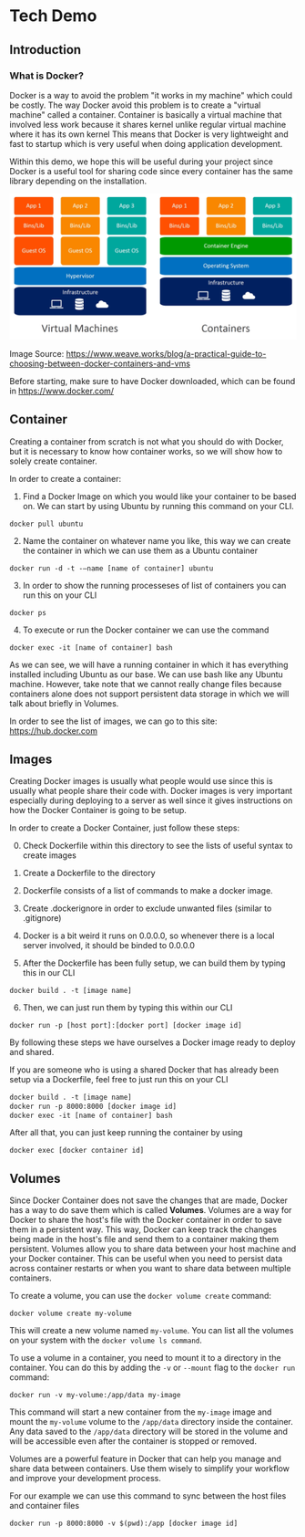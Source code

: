 # Tech Demo

## Introduction

### What is Docker?

Docker is a way to avoid the problem "it works in my machine" which could be costly.
The way Docker avoid this problem is to create a "virtual machine" called a container.
Container is basically a virtual machine that involved less work because it shares kernel
unlike regular virtual machine where it has its own kernel
This means that Docker is very lightweight and fast to startup which is very useful when doing application development.

Within this demo, we hope this will be useful during your project since Docker is a useful tool for sharing code
since every container has the same library depending on the installation.

![](./git-images/containers-vs-virtual-machines.jpg 'Containers vs VM')

Image Source: https://www.weave.works/blog/a-practical-guide-to-choosing-between-docker-containers-and-vms

Before starting, make sure to have Docker downloaded, which can be found in https://www.docker.com/

## Container

Creating a container from scratch is not what you should do with Docker, but it is necessary to know how container works,
so we will show how to solely create container.

In order to create a container:

1. Find a Docker Image on which you would like your container to be based on.
   We can start by using Ubuntu by running this command on your CLI.

```
docker pull ubuntu
```

2. Name the container on whatever name you like, this way we can create the container
in which we can use them as a Ubuntu container
~~~
docker run -d -t -—name [name of container] ubuntu
~~~

3. In order to show the running processeses of list of containers you can run this on your CLI

```
docker ps
```

4. To execute or run the Docker container we can use the command

```
docker exec -it [name of container] bash
```

As we can see, we will have a running container in which it has everything installed including
Ubuntu as our base. We can use bash like any Ubuntu machine. However, take note that we cannot really
change files because containers alone does not support persistent data storage in which we will talk about
briefly in Volumes.

In order to see the list of images, we can go to this site:
https://hub.docker.com

## Images

Creating Docker images is usually what people would use since this is usually what people share their code with.
Docker images is very important especially during deploying to a server as well since it gives instructions on how the Docker
Container is going to be setup.

In order to create a Docker Container, just follow these steps:

0. Check Dockerfile within this directory to see the lists of useful syntax to create images

1. Create a Dockerfile to the directory

2. Dockerfile consists of a list of commands to make a docker image.

3. Create .dockerignore in order to exclude unwanted files (similar to .gitignore)

4. Docker is a bit weird it runs on 0.0.0.0, so whenever there is a local server involved, it should be binded to 0.0.0.0

5. After the Dockerfile has been fully setup, we can build them by typing this in our CLI

```
docker build . -t [image name]
```

6. Then, we can just run them by typing this within our CLI

```
docker run -p [host port]:[docker port] [docker image id]
```

By following these steps we have ourselves a Docker image ready to deploy and shared.

If you are someone who is using a shared Docker that has already been setup via a Dockerfile, feel free to just run this on your CLI

```
docker build . -t [image name]
docker run -p 8000:8000 [docker image id]
docker exec -it [name of container] bash
```

After all that, you can just keep running the container by using

~~~
docker exec [docker container id]
~~~

## Volumes

Since Docker Container does not save the changes that are made, Docker has a way to do save them which is called **Volumes**.
Volumes are a way for Docker to share the host's file with the Docker container in order to save them in a persistent way.
This way, Docker can keep track the changes being made in the host's file and send them to a container making them persistent.
Volumes allow you to share data between your host machine and your Docker container. This can be useful when you need to persist data across container restarts or when you want to share data between multiple containers.


To create a volume, you can use the `docker volume create` command:

```
docker volume create my-volume
```

This will create a new volume named `my-volume`. You can list all the volumes on your system with the `docker volume ls command`.

To use a volume in a container, you need to mount it to a directory in the container. You can do this by adding the `-v` or `--mount` flag to the `docker run` command:

```
docker run -v my-volume:/app/data my-image
```

This command will start a new container from the `my-image` image and mount the `my-volume` volume to the `/app/data` directory inside the container. Any data saved to the `/app/data` directory will be stored in the volume and will be accessible even after the container is stopped or removed.

Volumes are a powerful feature in Docker that can help you manage and share data between containers. Use them wisely to simplify your workflow and improve your development process.

For our example we can use this command to sync between the host files and container files
```
docker run -p 8000:8000 -v $(pwd):/app [docker image id]
```


